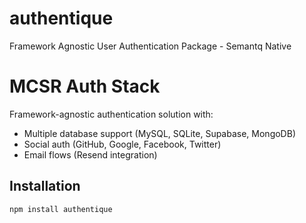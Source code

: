 # authentique
Framework Agnostic User Authentication Package - Semantq Native

# MCSR Auth Stack

Framework-agnostic authentication solution with:
- Multiple database support (MySQL, SQLite, Supabase, MongoDB)
- Social auth (GitHub, Google, Facebook, Twitter)
- Email flows (Resend integration)

## Installation
```bash
npm install authentique
